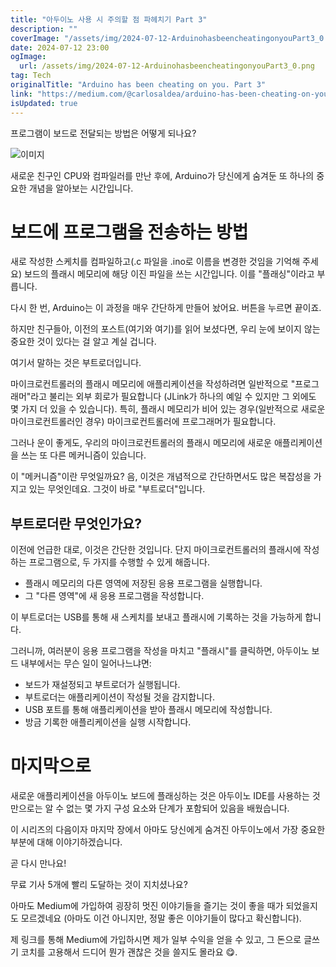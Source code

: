 ```yaml
---
title: "아두이노 사용 시 주의할 점 파헤치기 Part 3"
description: ""
coverImage: "/assets/img/2024-07-12-ArduinohasbeencheatingonyouPart3_0.png"
date: 2024-07-12 23:00
ogImage: 
  url: /assets/img/2024-07-12-ArduinohasbeencheatingonyouPart3_0.png
tag: Tech
originalTitle: "Arduino has been cheating on you. Part 3"
link: "https://medium.com/@carlosaldea/arduino-has-been-cheating-on-you-part-3-c1d566b009de"
isUpdated: true
---
```






프로그램이 보드로 전달되는 방법은 어떻게 되나요?

![이미지](/assets/img/2024-07-12-ArduinohasbeencheatingonyouPart3_0.png)

새로운 친구인 CPU와 컴파일러를 만난 후에, Arduino가 당신에게 숨겨둔 또 하나의 중요한 개념을 알아보는 시간입니다.

# 보드에 프로그램을 전송하는 방법

<div class="content-ad"></div>

새로 작성한 스케치를 컴파일하고(.c 파일을 .ino로 이름을 변경한 것임을 기억해 주세요) 보드의 플래시 메모리에 해당 이진 파일을 쓰는 시간입니다. 이를 "플래싱"이라고 부릅니다.

다시 한 번, Arduino는 이 과정을 매우 간단하게 만들어 놨어요. 버튼을 누르면 끝이죠.

하지만 친구들아, 이전의 포스트(여기와 여기)를 읽어 보셨다면, 우리 눈에 보이지 않는 중요한 것이 있다는 걸 알고 계실 겁니다.

여기서 말하는 것은 부트로더입니다.

<div class="content-ad"></div>

마이크로컨트롤러의 플래시 메모리에 애플리케이션을 작성하려면 일반적으로 "프로그래머"라고 불리는 외부 회로가 필요합니다 (JLink가 하나의 예일 수 있지만 그 외에도 몇 가지 더 있을 수 있습니다). 특히, 플래시 메모리가 비어 있는 경우(일반적으로 새로운 마이크로컨트롤러인 경우) 마이크로컨트롤러에 프로그래머가 필요합니다.

그러나 운이 좋게도, 우리의 마이크로컨트롤러의 플래시 메모리에 새로운 애플리케이션을 쓰는 또 다른 메커니즘이 있습니다.

이 "메커니즘"이란 무엇일까요? 음, 이것은 개념적으로 간단하면서도 많은 복잡성을 가지고 있는 무엇인데요. 그것이 바로 "부트로더"입니다.

## 부트로더란 무엇인가요?

<div class="content-ad"></div>

이전에 언급한 대로, 이것은 간단한 것입니다. 단지 마이크로컨트롤러의 플래시에 작성하는 프로그램으로, 두 가지를 수행할 수 있게 해줍니다.

- 플래시 메모리의 다른 영역에 저장된 응용 프로그램을 실행합니다.
- 그 "다른 영역"에 새 응용 프로그램을 작성합니다.

이 부트로더는 USB를 통해 새 스케치를 보내고 플래시에 기록하는 것을 가능하게 합니다.

그러니까, 여러분이 응용 프로그램을 작성을 마치고 "플래시"를 클릭하면, 아두이노 보드 내부에서는 무슨 일이 일어나느냐면:

<div class="content-ad"></div>

- 보드가 재설정되고 부트로더가 실행됩니다.
- 부트로더는 애플리케이션이 작성될 것을 감지합니다.
- USB 포트를 통해 애플리케이션을 받아 플래시 메모리에 작성합니다.
- 방금 기록한 애플리케이션을 실행 시작합니다.

# 마지막으로

새로운 애플리케이션을 아두이노 보드에 플래싱하는 것은 아두이노 IDE를 사용하는 것만으로는 알 수 없는 몇 가지 구성 요소와 단계가 포함되어 있음을 배웠습니다.

이 시리즈의 다음이자 마지막 장에서 아마도 당신에게 숨겨진 아두이노에서 가장 중요한 부분에 대해 이야기하겠습니다.

<div class="content-ad"></div>

곧 다시 만나요!

무료 기사 5개에 빨리 도달하는 것이 지치셨나요?

아마도 Medium에 가입하여 굉장히 멋진 이야기들을 즐기는 것이 좋을 때가 되었을지도 모르겠네요 (아마도 이건 아니지만, 정말 좋은 이야기들이 많다고 확신합니다).

제 링크를 통해 Medium에 가입하시면 제가 일부 수익을 얻을 수 있고, 그 돈으로 글쓰기 코치를 고용해서 드디어 뭔가 괜찮은 것을 쓸지도 몰라요 😋.
